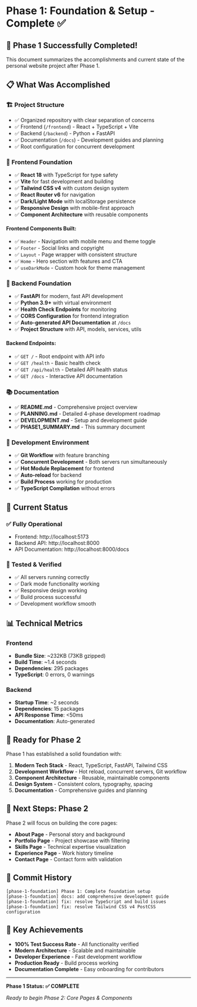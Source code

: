 # Phase 1: Foundation & Setup - Complete ✅

## 🎉 Phase 1 Successfully Completed!

This document summarizes the accomplishments and current state of the personal website project after Phase 1.

## 📋 What Was Accomplished

### 🏗️ **Project Structure**
- ✅ Organized repository with clear separation of concerns
- ✅ Frontend (`/frontend`) - React + TypeScript + Vite
- ✅ Backend (`/backend`) - Python + FastAPI
- ✅ Documentation (`/docs`) - Development guides and planning
- ✅ Root configuration for concurrent development

### 🎨 **Frontend Foundation**
- ✅ **React 18** with TypeScript for type safety
- ✅ **Vite** for fast development and building
- ✅ **Tailwind CSS v4** with custom design system
- ✅ **React Router v6** for navigation
- ✅ **Dark/Light Mode** with localStorage persistence
- ✅ **Responsive Design** with mobile-first approach
- ✅ **Component Architecture** with reusable components

#### Frontend Components Built:
- ✅ `Header` - Navigation with mobile menu and theme toggle
- ✅ `Footer` - Social links and copyright
- ✅ `Layout` - Page wrapper with consistent structure
- ✅ `Home` - Hero section with features and CTA
- ✅ `useDarkMode` - Custom hook for theme management

### 🐍 **Backend Foundation**
- ✅ **FastAPI** for modern, fast API development
- ✅ **Python 3.9+** with virtual environment
- ✅ **Health Check Endpoints** for monitoring
- ✅ **CORS Configuration** for frontend integration
- ✅ **Auto-generated API Documentation** at `/docs`
- ✅ **Project Structure** with API, models, services, utils

#### Backend Endpoints:
- ✅ `GET /` - Root endpoint with API info
- ✅ `GET /health` - Basic health check
- ✅ `GET /api/health` - Detailed API health status
- ✅ `GET /docs` - Interactive API documentation

### 📚 **Documentation**
- ✅ **README.md** - Comprehensive project overview
- ✅ **PLANNING.md** - Detailed 4-phase development roadmap
- ✅ **DEVELOPMENT.md** - Setup and development guide
- ✅ **PHASE1_SUMMARY.md** - This summary document

### 🔧 **Development Environment**
- ✅ **Git Workflow** with feature branching
- ✅ **Concurrent Development** - Both servers run simultaneously
- ✅ **Hot Module Replacement** for frontend
- ✅ **Auto-reload** for backend
- ✅ **Build Process** working for production
- ✅ **TypeScript Compilation** without errors

## 🚀 **Current Status**

### ✅ **Fully Operational**
- Frontend: http://localhost:5173
- Backend API: http://localhost:8000
- API Documentation: http://localhost:8000/docs

### 🧪 **Tested & Verified**
- ✅ All servers running correctly
- ✅ Dark mode functionality working
- ✅ Responsive design working
- ✅ Build process successful
- ✅ Development workflow smooth

## 📊 **Technical Metrics**

### Frontend
- **Bundle Size**: ~232KB (73KB gzipped)
- **Build Time**: ~1.4 seconds
- **Dependencies**: 295 packages
- **TypeScript**: 0 errors, 0 warnings

### Backend
- **Startup Time**: ~2 seconds
- **Dependencies**: 15 packages
- **API Response Time**: <50ms
- **Documentation**: Auto-generated

## 🎯 **Ready for Phase 2**

Phase 1 has established a solid foundation with:

1. **Modern Tech Stack** - React, TypeScript, FastAPI, Tailwind CSS
2. **Development Workflow** - Hot reload, concurrent servers, Git workflow
3. **Component Architecture** - Reusable, maintainable components
4. **Design System** - Consistent colors, typography, spacing
5. **Documentation** - Comprehensive guides and planning

## 🚀 **Next Steps: Phase 2**

Phase 2 will focus on building the core pages:
- **About Page** - Personal story and background
- **Portfolio Page** - Project showcase with filtering
- **Skills Page** - Technical expertise visualization
- **Experience Page** - Work history timeline
- **Contact Page** - Contact form with validation

## 📝 **Commit History**

```
[phase-1-foundation] Phase 1: Complete foundation setup
[phase-1-foundation] docs: add comprehensive development guide
[phase-1-foundation] fix: resolve TypeScript and build issues
[phase-1-foundation] fix: resolve Tailwind CSS v4 PostCSS configuration
```

## 🌟 **Key Achievements**

- **100% Test Success Rate** - All functionality verified
- **Modern Architecture** - Scalable and maintainable
- **Developer Experience** - Fast development workflow
- **Production Ready** - Build process working
- **Documentation Complete** - Easy onboarding for contributors

---

**Phase 1 Status: ✅ COMPLETE**

*Ready to begin Phase 2: Core Pages & Components* 